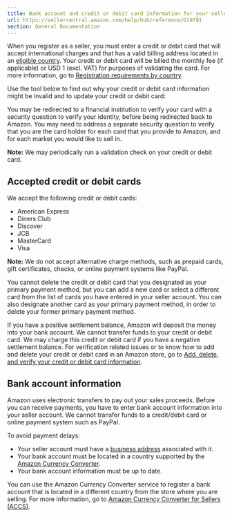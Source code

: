 ```yaml
---
title: Bank account and credit or debit card information for your seller account
url: https://sellercentral.amazon.com/help/hub/reference/G19791
section: General Documentation
---
```


When you register as a seller, you must enter a credit or debit card that will
accept international charges and that has a valid billing address located in
an [eligible country](/gp/help/G200405020). Your credit or debit card will be
billed the monthly fee (if applicable) or USD 1 (excl. VAT) for purposes of
validating the card. For more information, go to [Registration requirements by
country](/gp/help/G201468460).

Use the tool below to find out why your credit or debit card information might
be invalid and to update your credit or debit card:

You may be redirected to a financial institution to verify your card with a
security question to verify your identity, before being redirected back to
Amazon. You may need to address a separate security question to verify that
you are the card holder for each card that you provide to Amazon, and for each
market you would like to sell in.

**Note:** We may periodically run a validation check on your credit or debit
card.

## Accepted credit or debit cards

We accept the following credit or debit cards:

  * American Express
  * Diners Club
  * Discover
  * JCB
  * MasterCard
  * Visa

**Note:** We do not accept alternative charge methods, such as prepaid cards,
gift certificates, checks, or online payment systems like PayPal.

You cannot delete the credit or debit card that you designated as your primary
payment method, but you can add a new card or select a different card from the
list of cards you have entered in your seller account. You can also designate
another card as your primary payment method, in order to delete your former
primary payment method.

If you have a positive settlement balance, Amazon will deposit the money into
your bank account. We cannot transfer funds to your credit or debit card. We
may charge this credit or debit card if you have a negative settlement
balance. For verification related issues or to know how to add and delete your
credit or debit card in an Amazon store, go to [Add, delete, and verify your
credit or debit card information](/gp/help/GUQLF3C3HXXXERLC).

## Bank account information

Amazon uses electronic transfers to pay out your sales proceeds. Before you
can receive payments, you have to enter bank account information into your
seller account. We cannot transfer funds to a credit/debit card or online
payment system such as PayPal.

To avoid payment delays:

  * Your seller account must have a [business address](/gp/help/841) associated with it.
  * Your bank account must be located in a country supported by the [Amazon Currency Converter](/gp/help/G200497780). 
  * Your bank account information must be up to date.

You can use the Amazon Currency Converter service to register a bank account
that is located in a different country from the store where you are selling.
For more information, go to [Amazon Currency Converter for Sellers
(ACCS)](/gp/help/G200381250).

